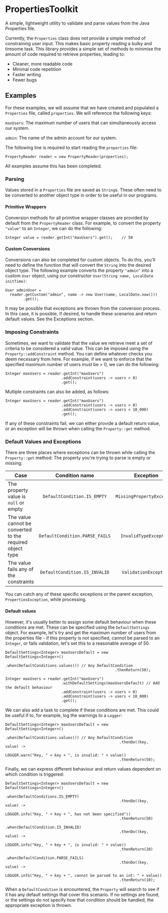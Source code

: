 # PropertiesToolkit

A simple, lightweight utility to validate and parse values from the Java Properties file.

Currently, the `Properties` class does not provide a simple method of constraining user input. This makes basic property reading a bulky and tiresome task. This library provides a simple set of methods to minimise the amount of code required to retrieve properties, leading to:
- Cleaner, more readable code
- Minimal code repetition
- Faster writing
- Fewer bugs

## Examples
For these examples, we will assume that we have created and populated a `Properties` file, called `properties`. We will reference the following keys:

`maxUsers`: The maximum number of users that can simultaneously access our system.

`admin`: The name of the admin account for our system.

The following line is required to start reading the `properties` file:
```
PropertyReader reader = new PropertyReader(properties);
```

All examples assume this has been completed.


### Parsing
Values stored in a `Properties` file are saved as `String`s. These often need to be converted to another object type in order to be useful in our programs.

#### Primitive Wrappers
Conversion methods for all primitive wrapper classes are provided by default from the `PropertyReader` class. For example, to convert the property `"value"` to an `Integer`, we can do the following:
```
Integer value = reader.getInt("maxUsers").get();    // 50
```

#### Custom Conversions
Conversions can also be completed for custom objects. To do this, you'll need to define the function that will convert the `String` into the desired object type. The following example converts the property `"admin"` into a custom `User` object, using our constructor `User(String name, LocalDate initTime)`:
```
User adminUser =
  reader.getCustom("admin", name -> new User(name, LocalDate.now()))
        .get();
```

It may be possible that exceptions are thrown from the conversion process. In this case, it is possible, if desired, to handle these scenarios and return default values. See the Exceptions section.

### Imposing Constraints
Sometimes, we want to validate that the value we retrieve meet a set of criteria to be considered a valid value. This can be imposed using the `Property::addConstraint` method. You can define whatever checks you deem necessary from here. For example, if we want to enforce that the specified maximum number of users must be > 0, we can do the following:

```
Integer maxUsers = reader.getInt("maxUsers")
                         .addConstraint(users -> users > 0)
                         .get();
```

Mutliple constraints can also be added, as follows:
```
Integer maxUsers = reader.getInt("maxUsers")
                         .addConstraint(users -> users > 0)
                         .addConstraint(users -> users < 10_000)
                         .get();
```

If any of these constraints fail, we can either provide a default return value, or an exception will be thrown when calling the `Property::get` method.

### Default Values and Exceptions
There are three places where exceptions can be thrown while calling the `Property::get` method:
The property you're trying to parse is empty or missing:

| Case                                                      | Condition name                 | Exception                  |
| --------------------------------------------------------- |:------------------------------:|:--------------------------:|
| The property value is `null` or empty                     | `DefaultCondition.IS_EMPTY`    | `MissingPropertyException` |
| The value cannot be converted to the required object type | `DefaultCondition.PARSE_FAILS` | `InvalidTypeException`     |
| The value fails any of the constraints                    | `DefaultCondition.IS_INVALID`  | `ValidationException`      |

You can catch any of these specific exceptions or the parent exception, `PropertiesException`, while processing.

#### Default values
However, it's usually better to assign some default behaviour when these conditions are met. These can be specified using the `DefaultSettings` object. For example, let's try and get the maximum number of users from the properties file - if this property is not specified, cannot be parsed to an `Integer`, or fails validation, let's set this to a reasonable average of 50.

```
DefaultSettings<Integer> maxUsersDefault = new DefaultSettings<Integer>()
                                                 .when(DefaultConditions.values()) // Any DefaultCondition
                                                 .thenReturn(50);

Integer maxUsers = reader.getInt("maxUsers")
                         .withDefaultSettings(maxUsersDefault) // Add the default behaviour
                         .addConstraint(users -> users > 0)
                         .addConstraint(users -> users < 10_000)
                         .get();
```

We can also add a task to complete if these conditions are met. This could be useful if to, for example, log the warnings to a `Logger`:
```
DefaultSettings<Integer> maxUsersDefault = new DefaultSettings<Integer>()
                                                 .when(DefaultConditions.values()) // Any DefaultCondition
                                                   .thenDo((key, value) ->
                                                       LOGGER.warn("Key, " + key + ", is invalid: " + value))
                                                   .thenReturn(50);
```

Finally, we can express different behaviour and return values dependent on which condition is triggered:
```
DefaultSettings<Integer> maxUsersDefault = new DefaultSettings<Integer>()
                                                 .when(DefaultConditions.IS_EMPTY)
                                                   .thenDo((key, value) ->
                                                       LOGGER.info("Key, " + key + ", has not been specified"))
                                                   .thenReturn(50)
                                                 .when(DefaultCondition.IS_INVALID)
                                                   .thenDo((key, value) ->
                                                       LOGGER.info("Key, " + key + ", is invalid: " + value))
                                                   .thenReturn(20)
                                                 .when(DefaultCondition.PARSE_FAILS)
                                                   .thenDo((key, value) ->
                                                       LOGGER.info("Key, " + key + ", cannot be parsed to an int: " + value))
                                                   .thenReturn(10);
```

When a `DefaultCondition` is encountered, the `Property` will search to see if it has any default settings that cover this scenario. If no settings are found, or the settings do not specify how that condition should be handled, the appropriate exception is thrown.
